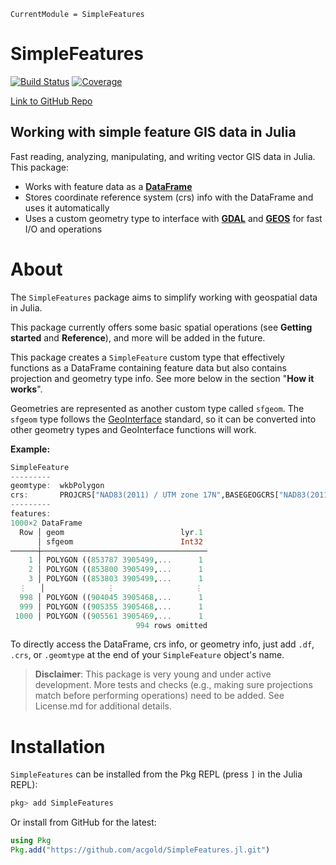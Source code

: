 ```@meta
CurrentModule = SimpleFeatures
```

# SimpleFeatures

[![Build Status](https://github.com/acgold/SimpleFeatures.jl/actions/workflows/CI.yml/badge.svg?branch=main)](https://github.com/acgold/SimpleFeatures.jl/actions/workflows/CI.yml?query=branch%3Amain)
[![Coverage](https://codecov.io/gh/acgold/SimpleFeatures.jl/branch/main/graph/badge.svg)](https://codecov.io/gh/acgold/SimpleFeatures.jl)

[Link to GitHub Repo](https://github.com/acgold/SimpleFeatures.jl)

## Working with simple feature GIS data in Julia 

Fast reading, analyzing, manipulating, and writing vector GIS data in Julia. This package:
- Works with feature data as a [**DataFrame**](https://dataframes.juliadata.org/stable/) 
- Stores coordinate reference system (crs) info with the DataFrame and uses it automatically
- Uses a custom geometry type to interface with [**GDAL**](https://gdal.org) and [**GEOS**](https://libgeos.org) for fast I/O and operations

# About

The `SimpleFeatures` package aims to simplify working with geospatial data in Julia. 

This package currently offers some basic spatial operations (see **Getting started** and **Reference**), and more will be added in the future. 

This package creates a `SimpleFeature` custom type that effectively functions as a DataFrame containing feature data but also contains projection and geometry type info. See more below in the section "**How it works**".

Geometries are represented as another custom type called `sfgeom`. The `sfgeom` type follows the [GeoInterface](https://juliageo.org/GeoInterface.jl/stable/) standard, so it can be converted into other geometry types and GeoInterface functions will work.

**Example:**

```julia
SimpleFeature
---------
geomtype:  wkbPolygon
crs:       PROJCRS["NAD83(2011) / UTM zone 17N",BASEGEOGCRS["NAD83(2011)",DATUM["NAD83 (National Spatial Refere..."
---------
features:  
1000×2 DataFrame
  Row │ geom                          lyr.1 
      │ sfgeom                        Int32 
──────┼─────────────────────────────────────
    1 │ POLYGON ((853787 3905499,...      1
    2 │ POLYGON ((853800 3905499,...      1
    3 │ POLYGON ((853803 3905499,...      1
  ⋮   │              ⋮                  ⋮
  998 │ POLYGON ((904045 3905468,...      1
  999 │ POLYGON ((905355 3905468,...      1
 1000 │ POLYGON ((905561 3905469,...      1
                            994 rows omitted
```


To directly access the DataFrame, crs info, or geometry info, just add `.df`, `.crs`, or `.geomtype` at the end of your `SimpleFeature` object's name.

> **Disclaimer**: This package is very young and under active development. More tests and checks (e.g., making sure projections match before performing operations) need to be added. See License.md for additional details. 

# Installation

`SimpleFeatures` can be installed from the Pkg REPL (press `]` in the Julia REPL):

```julia
pkg> add SimpleFeatures
```
Or install from GitHub for the latest:

```julia
using Pkg
Pkg.add("https://github.com/acgold/SimpleFeatures.jl.git")
```